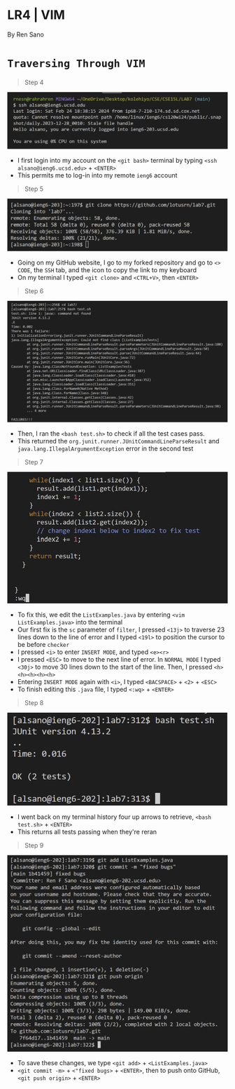 # **LR4 | VIM**

By Ren Sano

# `Traversing Through VIM` 

> Step 4

![Image](images/nopw_login.png)

- I first login into my account on the `<git bash>` terminal by typing `<ssh alsano@ieng6.ucsd.edu>` + `<ENTER>`
- This permits me to log-in into my remote `ieng6` account

> Step 5

![Image](images/gitclone_ssh.png)

- Going on my GitHub website, I go to my forked repository and go to `<> CODE`,
  the `SSH` tab, and the icon to copy the link to my keyboard
- On my terminal I typed `<git clone>` and `<CTRL+V>`, then `<ENTER>`

> Step 6

![Image](images/testerror.png)

- Then, I ran the `<bash test.sh>` to check if all the test cases pass.
- This returned the `org.junit.runner.JUnitCommandLineParseResult` and `java.lang.IllegalArgumentException` error in the second test

> Step 7

![Image](images/vim.png)

- To fix this, we edit the `ListExamples.java` by entering `<vim ListExamples.java>` into the terminal
- Our first fix is the `sc` parameter of `filter`, I pressed `<13j>` to traverse 23 lines down to the line of error and I typed `<19l>` to position the cursor to be before `checker` 
- I pressed `<i>` to enter `INSERT MODE`, and typed `<e><r>`
- I pressed `<ESC>` to move to the next line of error. In `NORMAL MODE` I typed `<30j>` to move 30 lines down to the start of the line. Then, I pressed `<h><h><h><h><h>`
- Entering `INSERT MODE` again with `<i>`, I typed `<BACSPACE>` + `<2>` + `<ESC>`
- To finish editing this `.java` file, I typed `<:wq>` + `<ENTER>`

> Step 8

![Image](images/testpass.png)

- I went back on my terminal history four up arrows to retrieve, `<bash test.sh>` + `<ENTER>`
- This returns all tests passing when they're reran

> Step 9

![Image](images/gitpush.png)

- To save these changes, we type `<git add>` + `<ListExamples.java>`
- `<git commit -m>` + `<"fixed bugs>` + `<ENTER>`, then to push onto GitHub, `<git push origin>` + `<ENTER>`

